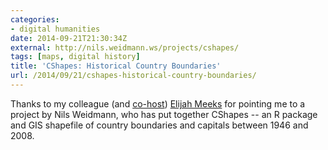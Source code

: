 ```yaml
---
categories:
- digital humanities
date: 2014-09-21T21:30:34Z
external: http://nils.weidmann.ws/projects/cshapes/
tags: [maps, digital history]
title: 'CShapes: Historical Country Boundaries'
url: /2014/09/21/cshapes-historical-country-boundaries/
---
```


Thanks to my colleague (and [co-host](http://firstdraftpodcast.com)) [Elijah Meeks](https://twitter.com/Elijah_Meeks/status/513171905549832193) for pointing me to a project by Nils Weidmann, who has put together CShapes -- an R package and GIS shapefile of country boundaries and capitals between 1946 and 2008.
